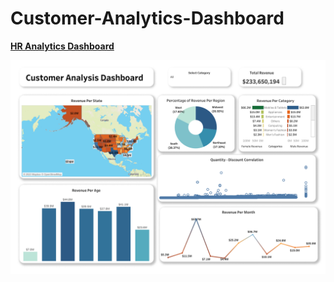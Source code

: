 # Customer-Analytics-Dashboard

**[HR Analytics Dashboard](https://public.tableau.com/app/profile/derricktogodui/viz/HRANALYTICSDASHBOARD_16970522842490/HRANALYTICSDASHBOARD)**

![dash](https://github.com/derricktogodui/Customer-Analytics-Dashboard/blob/main/Dashboard%203.png)
